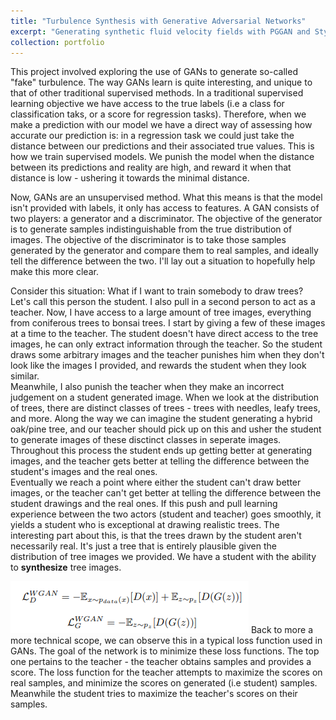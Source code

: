 ```yaml
---
title: "Turbulence Synthesis with Generative Adversarial Networks"
excerpt: "Generating synthetic fluid velocity fields with PGGAN and StyleGAN networks <br/><img src='/images/GAN_arch.png'>"
collection: portfolio
---
```


This project involved exploring the use of GANs to generate so-called "fake" turbulence. The way GANs learn is quite interesting, and unique to that of other traditional supervised methods. In a traditional supervised learning objective we have access to the true labels (i.e a class for classification taks, or a score for regression tasks). Therefore, when we make a prediction with our model we have a direct way of assessing how accurate our prediction is: in a regression task we could just take the distance between our predictions and their associated true values. This is how we train supervised models. We punish the model when the distance between its predictions and reality are high, and reward it when that distance is low - ushering it towards the minimal distance.

Now, GANs are an unsupervised method. What this means is that the model isn't provided with labels, it only has access to features. A GAN consists of two players: a generator and a discriminator. The objective of the generator is to generate samples indistinguishable from the true distribution of images. The objective of the discriminator is to take those samples generated by the generator and compare them to real samples, and ideally tell the difference between the two. I'll lay out a situation to hopefully help make this more clear. 

Consider this situation: What if I want to train somebody to draw trees? Let's call this person the student. I also pull in a second person to act as a teacher. Now, I have access to a large amount of tree images, everything from coniferous trees to bonsai trees. I start by giving a few of these images at a time to the teacher. The student doesn't have direct access to the tree images, he can only extract information through the teacher. So the student draws some arbitrary images and the teacher punishes him when they don't look like the images I provided, and rewards the student when they look similar. <br/>
Meanwhile, I also punish the teacher when they make an incorrect judgement on a student generated image. When we look at the distribution of trees, there are distinct classes of trees - trees with needles, leafy trees, and more. Along the way we can imagine the student generating a hybrid oak/pine tree, and our teacher should pick up on this and usher the student to generate images of these disctinct classes in seperate images. Throughout this process the student ends up getting better at generating images, and the teacher gets better at telling the difference between the student's images and the real ones.<br/>
Eventually we reach a point where either the student can't draw better images, or the teacher can't get better at telling the difference between the student drawings and the real ones. If this push and pull learning experience between the two actors (student and teacher) goes smoothly, it yields a student who is exceptional at drawing realistic trees. The interesting part about this, is that the trees drawn by the student aren't necessarily real. It's just a tree that is entirely plausible given the distribution of tree images we provided. We have a student with the ability to **synthesize** tree images.

<img src='/images/GAN_loss.png'>
Back to more a more technical scope, we can observe this in a typical loss function used in GANs. The goal of the network is to minimize these loss functions. The top one pertains to the teacher - the teacher obtains samples and provides a score. The loss function for the teacher attempts to maximize the scores on real samples, and minimize the scores on generated (i.e student) samples. Meanwhile the student tries to maximize the teacher's scores on their samples. 

